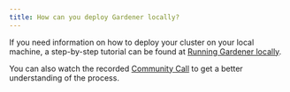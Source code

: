 ```yaml
---
title: How can you deploy Gardener locally?
---
```


If you need information on how to deploy your cluster on your local machine, a step-by-step tutorial can be found at [Running Gardener locally](https://gardener.cloud/docs/gardener/development/getting_started_locally/). 

You can also watch the recorded [Community Call](https://www.youtube.com/watch?v=nV_JI8YWwY4&ab_channel=GardenerProject) to get a better understanding of the process. 